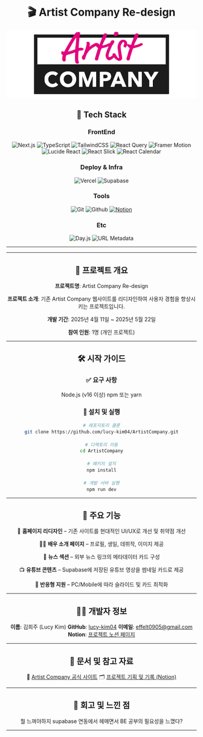 <div align="center">

# 🎬 Artist Company Re-design

<img 
  src="https://raw.githubusercontent.com/lucy-kim04/ArtistCompany/develop/public/images/logo-crop.png"  />

## 🔧 Tech Stack

### FrontEnd

![Next.js](https://img.shields.io/badge/Next.js-000000?style=for-the-badge&logo=next.js&logoColor=white)
![TypeScript](https://img.shields.io/badge/TypeScript-3178C6?style=for-the-badge&logo=typescript&logoColor=white)
![TailwindCSS](https://img.shields.io/badge/Tailwind_CSS-06B6D4?style=for-the-badge&logo=tailwind-css&logoColor=white)
![React Query](https://img.shields.io/badge/React_Query-FF4154?style=for-the-badge&logo=react-query&logoColor=white)
![Framer Motion](https://img.shields.io/badge/Framer_Motion-EF0178?style=for-the-badge&logo=framer&logoColor=white)
![Lucide React](https://img.shields.io/badge/Lucide_React-000000?style=for-the-badge&logo=lucide&logoColor=white)
![React Slick](https://img.shields.io/badge/React_Slick-005571?style=for-the-badge&logo=react&logoColor=white)
![React Calendar](https://img.shields.io/badge/React_Calendar-ff6f00?style=for-the-badge&logo=react&logoColor=white)

### Deploy & Infra

![Vercel](https://img.shields.io/badge/Vercel-000000?style=for-the-badge&logo=vercel&logoColor=white)
![Supabase](https://img.shields.io/badge/Supabase-3ECF8E?style=for-the-badge&logo=supabase&logoColor=white)

### Tools

![Git](https://img.shields.io/badge/Git-F05032?style=for-the-badge&logo=git&logoColor=white)
![Github](https://img.shields.io/badge/GitHub-181717?style=for-the-badge&logo=github&logoColor=white)
[![Notion](https://img.shields.io/badge/Notion-000000?style=for-the-badge&logo=notion&logoColor=white)](https://amplified-pot-cae.notion.site/ArtistCompany-1dd75c00010a800a9663eaefbaf45db8)

### Etc

![Day.js](https://img.shields.io/badge/Day.js-DD0031?style=for-the-badge&logo=javascript&logoColor=white)
![URL Metadata](https://img.shields.io/badge/url--metadata-808080?style=for-the-badge)

---

---

## 🧭 프로젝트 개요

**프로젝트명**: Artist Company Re-design

**프로젝트 소개**: 기존 Artist Company 웹사이트를 리디자인하여 사용자 경험을 향상시키는 프로젝트입니다.

**개발 기간**: 2025년 4월 11일 ~ 2025년 5월 22일

**참여 인원**: 1명 (개인 프로젝트)

---

## 🛠️ 시작 가이드

### ✅ 요구 사항

Node.js (v16 이상)
npm 또는 yarn

### 🚀 설치 및 실행



<div align="center">

```bash
# 레포지토리 클론
git clone https://github.com/lucy-kim04/ArtistCompany.git

# 디렉토리 이동
cd ArtistCompany

# 패키지 설치
npm install

# 개발 서버 실행
npm run dev
```

</div>


---

## 🌟 주요 기능

🎨 **홈페이지 리디자인** – 기존 사이트를 현대적인 UI/UX로 개선 및 취약점 개선

🧑‍🎤 **배우 소개 페이지** – 프로필, 생일, 데뷔작, 이미지 제공  

📰 **뉴스 섹션** – 외부 뉴스 링크의 메타데이터 카드 구성  

📺 **유튜브 콘텐츠** – Supabase에 저장된 유튜브 영상을 썸네일 카드로 제공  

📱 **반응형 지원** – PC/Mobile에 따라 슬라이드 및 카드 최적화

---

## 👩‍💻 개발자 정보

**이름**: 김희주 (Lucy Kim)
**GitHub**: [lucy-kim04](https://github.com/lucy-kim04)
**이메일**: effelt0905@gmail.com
**Notion**: [프로젝트 노션 페이지](https://amplified-pot-cae.notion.site/ArtistCompany-1dd75c00010a800a9663eaefbaf45db8)

---

## 📄 문서 및 참고 자료

🔗 [Artist Company 공식 사이트](https://www.artistcompany.co.kr/)
🗂️ [프로젝트 기획 및 기록 (Notion)](https://amplified-pot-cae.notion.site/ArtistCompany-1dd75c00010a800a9663eaefbaf45db8)

---

## 📝 회고 및 느낀 점

뭘 느껴야하지 supabase 연동에서 헤매면서 BE 공부의 필요성을 느꼈다?

---



</div>
